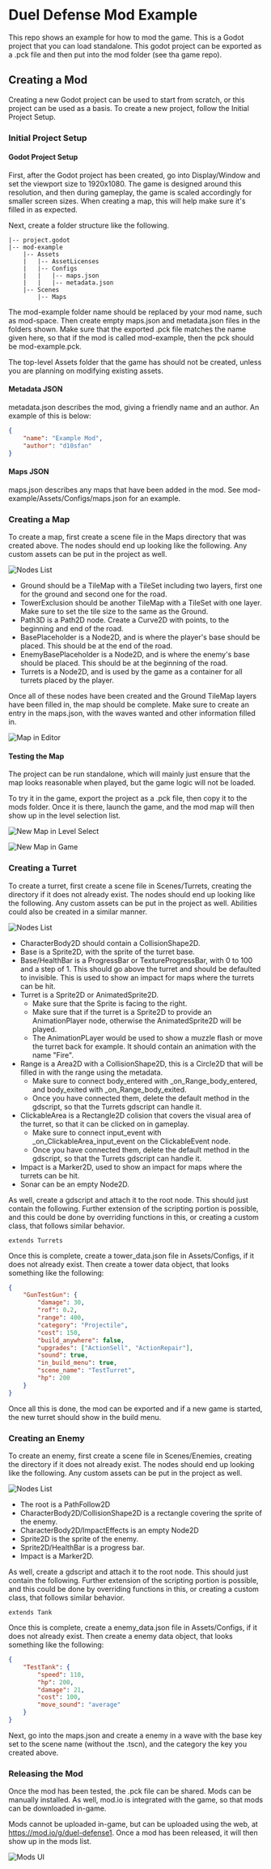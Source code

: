# Duel Defense Mod Example

This repo shows an example for how to mod the game. This is a Godot project that you can load standalone. This godot project can be exported as a .pck file and then put into the mod folder (see tha game repo).

## Creating a Mod

Creating a new Godot project can be used to start from scratch, or this project can be used as a basis. To create a new project, follow the Initial Project Setup.

### Initial Project Setup

#### Godot Project Setup

First, after the Godot project has been created, go into Display/Window and set the viewport size to 1920x1080. The game is designed around this resolution, and then during gameplay, the game is scaled accordingly for smaller screen sizes. When creating a map, this will help make sure it's filled in as expected.

Next, create a folder structure like the following.

```
|-- project.godot
|-- mod-example
    |-- Assets
    |   |-- AssetLicenses
    |   |-- Configs
    |   |   |-- maps.json
    |   |   |-- metadata.json
    |-- Scenes
        |-- Maps
```

The mod-example folder name should be replaced by your mod name, such as mod-space. Then create empty maps.json and metadata.json files in the folders shown. Make sure that the exported .pck file matches the name given here, so that if the mod is called mod-example, then the pck should be mod-example.pck.

The top-level Assets folder that the game has should not be created, unless you are planning on modifying existing assets.

#### Metadata JSON

metadata.json describes the mod, giving a friendly name and an author. An example of this is below:

```json
{
	"name": "Example Mod",
	"author": "d10sfan"
}
```

#### Maps JSON

maps.json describes any maps that have been added in the mod. See mod-example/Assets/Configs/maps.json for an example.


### Creating a Map

To create a map, first create a scene file in the Maps directory that was created above. The nodes should end up looking like the following. Any custom assets can be put in the project as well.

![Nodes List](docs/map_nodes_list.png)

* Ground should be a TileMap with a TileSet including two layers, first one for the ground and second one for the road.
* TowerExclusion should be another TileMap with a TileSet with one layer. Make sure to set the tile size to the same as the Ground.
* Path3D is a Path2D node. Create a Curve2D with points, to the beginning and end of the road.
* BasePlaceholder is a Node2D, and is where the player's base should be placed. This should be at the end of the road.
* EnemyBasePlaceholder is a Node2D, and is where the enemy's base should be placed. This should be at the beginning of the road.
* Turrets is a Node2D, and is used by the game as a container for all turrets placed by the player.

Once all of these nodes have been created and the Ground TileMap layers have been filled in, the map should be complete. Make sure to create an entry in the maps.json, with the waves wanted and other information filled in.

![Map in Editor](docs/map_editor_example.png)

#### Testing the Map

The project can be run standalone, which will mainly just ensure that the map looks reasonable when played, but the game logic will not be loaded.

To try it in the game, export the project as a .pck file, then copy it to the mods folder. Once it is there, launch the game, and the mod map will then show up in the level selection list.

![New Map in Level Select](docs/level_select_ingame.png)

![New Map in Game](docs/map_ingame.png)

### Creating a Turret

To create a turret, first create a scene file in Scenes/Turrets, creating the directory if it does not already exist. The nodes should end up looking like the following. Any custom assets can be put in the project as well. Abilities could also be created in a similar manner.

![Nodes List](docs/turret_nodes_list.png)

* CharacterBody2D should contain a CollisionShape2D.
* Base is a Sprite2D, with the sprite of the turret base.
* Base/HealthBar is a ProgressBar or TextureProgressBar, with 0 to 100 and a step of 1. This should go above the turret and should be defaulted to invisible. This is used to show an impact for maps where the turrets can be hit.
* Turret is a Sprite2D or AnimatedSprite2D.
    * Make sure that the Sprite is facing to the right.
    * Make sure that if the turret is a Sprite2D to provide an AnimationPlayer node, otherwise the AnimatedSprite2D will be played.
    * The AnimationPLayer would be used to show a muzzle flash or move the turret back for example. It should contain an animation with the name "Fire".
* Range is a Area2D with a CollisionShape2D, this is a Circle2D that will be filled in with the range using the metadata.
    * Make sure to connect body_entered with _on_Range_body_entered, and body_exited with _on_Range_body_exited.
    * Once you have connected them, delete the default method in the gdscript, so that the Turrets gdscript can handle it.
* ClickableArea is a Rectangle2D colision that covers the visual area of the turret, so that it can be clicked on in gameplay.
    * Make sure to connect input_event with _on_ClickableArea_input_event on the ClickableEvent node.
    * Once you have connected them, delete the default method in the gdscript, so that the Turrets gdscript can handle it.
* Impact is a Marker2D, used to show an impact for maps where the turrets can be hit.
* Sonar can be an empty Node2D.

As well, create a gdscript and attach it to the root node. This should just contain the following. Further extension of the scripting portion is possible, and this could be done by overriding functions in this, or creating a custom class, that follows similar behavior.

```
extends Turrets
```

Once this is complete, create a tower_data.json file in Assets/Configs, if it does not already exist. Then create a tower data object, that looks something like the following:

```json
{
	"GunTestGun": {
		"damage": 30,
		"rof": 0.2,
		"range": 400,
		"category": "Projectile",
		"cost": 150,
		"build_anywhere": false,
		"upgrades": ["ActionSell", "ActionRepair"],
		"sound": true,
		"in_build_menu": true,
		"scene_name": "TestTurret",
		"hp": 200
	}
}
```

Once all this is done, the mod can be exported and if a new game is started, the new turret should show in the build menu.

### Creating an Enemy

To create an enemy, first create a scene file in Scenes/Enemies, creating the directory if it does not already exist. The nodes should end up looking like the following. Any custom assets can be put in the project as well.

![Nodes List](docs/enemy_nodes_list.png)

* The root is a PathFollow2D
* CharacterBody2D/CollisionShape2D is a rectangle covering the sprite of the enemy.
* CharacterBody2D/ImpactEffects is an empty Node2D
* Sprite2D is the sprite of the enemy.
* Sprite2D/HealthBar is a progress bar.
* Impact is a Marker2D.

As well, create a gdscript and attach it to the root node. This should just contain the following. Further extension of the scripting portion is possible, and this could be done by overriding functions in this, or creating a custom class, that follows similar behavior.

```
extends Tank
```

Once this is complete, create a enemy_data.json file in Assets/Configs, if it does not already exist. Then create a enemy data object, that looks something like the following:

```json
{
	"TestTank": {
		"speed": 110,
		"hp": 200,
		"damage": 21,
		"cost": 100,
		"move_sound": "average"
	}
}

```

Next, go into the maps.json and create a enemy in a wave with the base key set to the scene name (without the .tscn), and the category the key you created above.

### Releasing the Mod

Once the mod has been tested, the .pck file can be shared. Mods can be manually installed. As well, mod.io is integrated with the game, so that mods can be downloaded in-game.

Mods cannot be uploaded in-game, but can be uploaded using the web, at https://mod.io/g/duel-defense1. Once a mod has been released, it will then show up in the mods list.

![Mods UI](docs/mods_ui.png)
